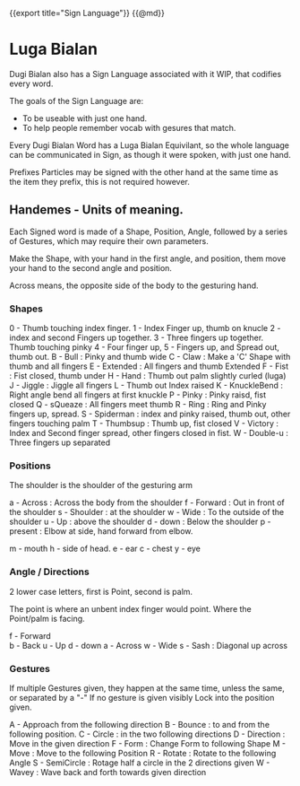 {{export title="Sign Language"}}
{{@md}}

# Luga Bialan

Dugi Bialan also has a Sign Language associated with it WIP, that codifies every word.

The goals of the Sign Language are:

* To be useable with just one hand.
* To help people remember vocab with gesures that match.

Every Dugi Bialan Word has a Luga Bialan Equivilant, so the whole language can be communicated in Sign, as though it were spoken, with just one hand.

Prefixes Particles may be signed with the other hand at the same time as the item they prefix, this is not required however.

Handemes - Units of meaning.
-------

Each Signed word is made of a Shape,  Position, Angle, followed by a series of Gestures, which may require their own parameters.

Make the Shape, with your hand in the first angle, and position, them move your hand to the second angle and position.

Across means, the opposite side of the body to the gesturing hand.

### Shapes

0 - Thumb touching index finger.
1 - Index Finger up, thumb on knucle
2 - index and second Fingers up together.
3 - Three fingers up together. Thumb touching pinky
4 - Four finger up, 
5 - Fingers up, and Spread out, thumb out.
B - Bull : Pinky and thumb wide
C - Claw : Make a 'C' Shape with thumb and all fingers
E - Extended : All fingers and thumb Extended
F - Fist : Fist closed, thumb under
H - Hand : Thumb out palm slightly curled (luga)
J - Jiggle : Jiggle all fingers
L - Thumb out Index raised
K - KnuckleBend : Right angle bend all fingers at first knuckle
P - Pinky : Pinky raisd, fist closed
Q - sQueaze : All fingers meet thumb
R - Ring : Ring and Pinky fingers up, spread.
S - Spiderman : index and pinky raised, thumb out, other fingers touching palm
T - Thumbsup : Thumb up, fist closed
V - Victory : Index and Second finger spread, other fingers closed in fist.
W - Double-u : Three fingers up separated

### Positions

The shoulder is the shoulder of the gesturing arm

a - Across : Across the body from the shoulder
f - Forward : Out in front of the shoulder
s - Shoulder : at the shoulder 
w - Wide : To the outside of the shoulder
u - Up : above the shoulder
d - down : Below the shoulder
p - present : Elbow at side, hand forward from elbow.

m - mouth
h - side of head.
e - ear
c - chest
y - eye

### Angle / Directions

2 lower case letters, first is Point, second is palm.

The point is where an unbent index finger would point.
Where the Point/palm is facing.

f - Forward  
b - Back 
u - Up 
d - down
a - Across 
w - Wide 
s - Sash : Diagonal up across


### Gestures

If multiple Gestures given, they happen at the same time, unless the same, or separated by a "-"
If no gesture is given visibly Lock into the position given.

A - Approach from the following direction
B - Bounce : to and from the following position.
C - Circle : in the two following directions
D - Direction : Move in the given direction
F - Form : Change Form to following Shape
M - Move : Move to the following Position
R - Rotate : Rotate to the following Angle
S - SemiCircle : Rotage half a circle in the 2 directions given
W - Wavey : Wave back and forth towards given direction


